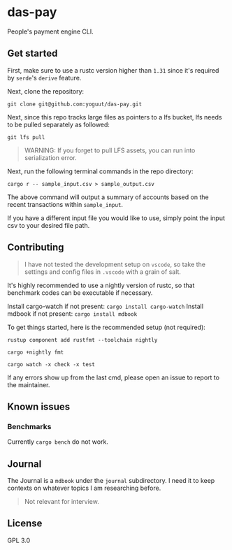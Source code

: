 # das-pay

People's payment engine CLI.

## Get started

First, make sure to use a rustc version higher than `1.31` since it's
required by `serde`'s `derive` feature.

Next, clone the repository:

```bash,ignore
git clone git@github.com:yoguut/das-pay.git
```

Next, since this repo tracks large files as pointers to a lfs bucket,
lfs needs to be pulled separately as followed:

```bash,ignore
git lfs pull
```

> WARNING: If you forget to pull LFS assets, you can run into
> serialization error.

Next, run the following terminal commands in the repo directory:

```bash,ignore
cargo r -- sample_input.csv > sample_output.csv
```

The above command will output a summary of accounts based on the recent
transactions within `sample_input`.

If you have a different input file you would like to use, simply point
the input csv to your desired file path.

## Contributing

> I have not tested the development setup on `vscode`, so take the settings
> and config files in `.vscode` with a grain of salt.

It's highly recommended to use a nightly version of rustc, so that benchmark
codes can be executable if necessary.

Install cargo-watch if not present: `cargo install cargo-watch`
Install mdbook if not present: `cargo install mdbook`

To get things started, here is the recommended setup (not required):

```bash,ignore
rustup component add rustfmt --toolchain nightly
```

```bash,ignore
cargo +nightly fmt
```

```bash,ignore
cargo watch -x check -x test
```

If any errors show up from the last cmd, please open an issue to report to the
maintainer.

## Known issues

### Benchmarks

Currently `cargo bench` do not work.

## Journal

The Journal is a `mdbook` under the `journal` subdirectory.
I need it to keep contexts on whatever topics I am researching before.

> Not relevant for interview.

## License

GPL 3.0
